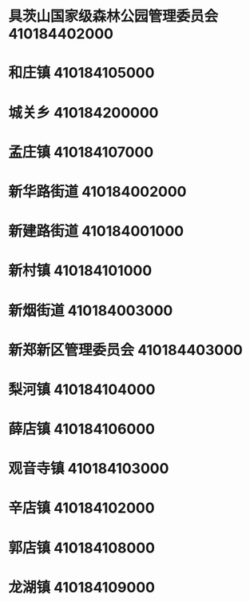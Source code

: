 # 具茨山国家级森林公园管理委员会 410184402000
# 和庄镇 410184105000
# 城关乡 410184200000
# 孟庄镇 410184107000
# 新华路街道 410184002000
# 新建路街道 410184001000
# 新村镇 410184101000
# 新烟街道 410184003000
# 新郑新区管理委员会 410184403000
# 梨河镇 410184104000
# 薛店镇 410184106000
# 观音寺镇 410184103000
# 辛店镇 410184102000
# 郭店镇 410184108000
# 龙湖镇 410184109000
